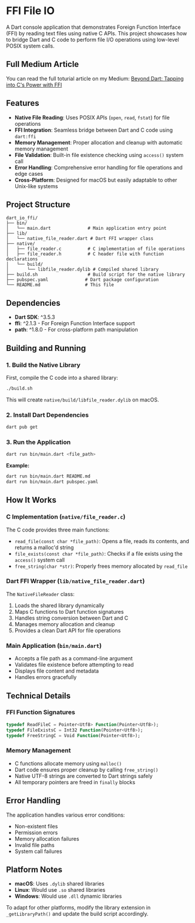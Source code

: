 # FFI File IO

A Dart console application that demonstrates Foreign Function Interface (FFI) by reading text files using native C APIs. This project showcases how to bridge Dart and C code to perform file I/O operations using low-level POSIX system calls.

## Full Medium Article

You can read the full toturial article on my Medium: [Beyond Dart: Tapping into C's Power with FFI](https://devmuaz.medium.com/beyond-dart-tapping-into-cs-power-with-ffi-e3ef49990d56)

## Features

- **Native File Reading**: Uses POSIX APIs (`open`, `read`, `fstat`) for file operations
- **FFI Integration**: Seamless bridge between Dart and C code using `dart:ffi`
- **Memory Management**: Proper allocation and cleanup with automatic memory management
- **File Validation**: Built-in file existence checking using `access()` system call
- **Error Handling**: Comprehensive error handling for file operations and edge cases
- **Cross-Platform**: Designed for macOS but easily adaptable to other Unix-like systems

## Project Structure

```
dart_io_ffi/
├── bin/
│   └── main.dart              # Main application entry point
├── lib/
│   └── native_file_reader.dart # Dart FFI wrapper class
├── native/
│   ├── file_reader.c          # C implementation of file operations
│   ├── file_reader.h          # C header file with function declarations
│   └── build/
│       └── libfile_reader.dylib # Compiled shared library
├── build.sh                   # Build script for the native library
├── pubspec.yaml              # Dart package configuration
└── README.md                 # This file
```

## Dependencies

- **Dart SDK**: ^3.5.3
- **ffi**: ^2.1.3 - For Foreign Function Interface support
- **path**: ^1.8.0 - For cross-platform path manipulation

## Building and Running

### 1. Build the Native Library

First, compile the C code into a shared library:

```bash
./build.sh
```

This will create `native/build/libfile_reader.dylib` on macOS.

### 2. Install Dart Dependencies

```bash
dart pub get
```

### 3. Run the Application

```bash
dart run bin/main.dart <file_path>
```

**Example:**

```bash
dart run bin/main.dart README.md
dart run bin/main.dart pubspec.yaml
```

## How It Works

### C Implementation (`native/file_reader.c`)

The C code provides three main functions:

- `read_file(const char *file_path)`: Opens a file, reads its contents, and returns a malloc'd string
- `file_exists(const char *file_path)`: Checks if a file exists using the `access()` system call
- `free_string(char *str)`: Properly frees memory allocated by `read_file`

### Dart FFI Wrapper (`lib/native_file_reader.dart`)

The `NativeFileReader` class:

1. Loads the shared library dynamically
2. Maps C functions to Dart function signatures
3. Handles string conversion between Dart and C
4. Manages memory allocation and cleanup
5. Provides a clean Dart API for file operations

### Main Application (`bin/main.dart`)

- Accepts a file path as a command-line argument
- Validates file existence before attempting to read
- Displays file content and metadata
- Handles errors gracefully

## Technical Details

### FFI Function Signatures

```dart
typedef ReadFileC = Pointer<Utf8> Function(Pointer<Utf8>);
typedef FileExistsC = Int32 Function(Pointer<Utf8>);
typedef FreeStringC = Void Function(Pointer<Utf8>);
```

### Memory Management

- C functions allocate memory using `malloc()`
- Dart code ensures proper cleanup by calling `free_string()`
- Native UTF-8 strings are converted to Dart strings safely
- All temporary pointers are freed in `finally` blocks

## Error Handling

The application handles various error conditions:

- Non-existent files
- Permission errors
- Memory allocation failures
- Invalid file paths
- System call failures

## Platform Notes

- **macOS**: Uses `.dylib` shared libraries
- **Linux**: Would use `.so` shared libraries
- **Windows**: Would use `.dll` dynamic libraries

To adapt for other platforms, modify the library extension in `_getLibraryPath()` and update the build script accordingly.

